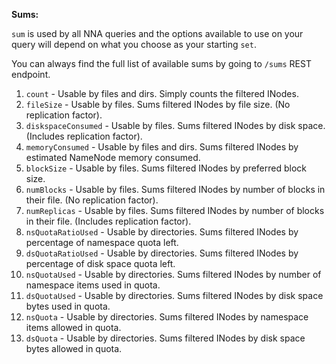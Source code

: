 **Sums:**

`sum` is used by all NNA queries and the options available to use on your query will depend on what you choose as your starting `set`.

You can always find the full list of available sums by going to `/sums` REST endpoint.

1. `count` - Usable by files and dirs. Simply counts the filtered INodes.
2. `fileSize` - Usable by files. Sums filtered INodes by file size. (No replication factor).
3. `diskspaceConsumed` - Usable by files. Sums filtered INodes by disk space. (Includes replication factor).
4. `memoryConsumed` - Usable by files and dirs. Sums filtered INodes by estimated NameNode memory consumed.
5. `blockSize` - Usable by files. Sums filtered INodes by preferred block size.
6. `numBlocks` - Usable by files. Sums filtered INodes by number of blocks in their file. (No replication factor).
7. `numReplicas` - Usable by files. Sums filtered INodes by number of blocks in their file. (Includes replication factor).
8. `nsQuotaRatioUsed` - Usable by directories. Sums filtered INodes by percentage of namespace quota left.
9. `dsQuotaRatioUsed` - Usable by directories. Sums filtered INodes by percentage of disk space quota left.
10. `nsQuotaUsed` - Usable by directories. Sums filtered INodes by number of namespace items used in quota.
11. `dsQuotaUsed` - Usable by directories. Sums filtered INodes by disk space bytes used in quota.
12. `nsQuota` - Usable by directories. Sums filtered INodes by namespace items allowed in quota.
13. `dsQuota` - Usable by directories. Sums filtered INodes by disk space bytes allowed in quota.